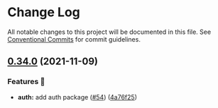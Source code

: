 # Change Log

All notable changes to this project will be documented in this file.
See [Conventional Commits](https://conventionalcommits.org) for commit guidelines.

## [0.34.0](https://github.com/skore-io/nestjs-extensions/compare/v0.33.2...v0.34.0) (2021-11-09)


### Features 🚀

* **auth:** add auth package ([#54](https://github.com/skore-io/nestjs-extensions/issues/54)) ([4a76f25](https://github.com/skore-io/nestjs-extensions/commit/4a76f25e41e260acaa40dca78edd21a2cbc90f29))
